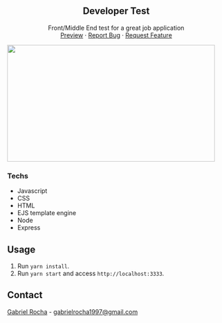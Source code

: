 <!-- PROJECT LOGO -->
<br />
<p align="center">

  <h2 align="center">Developer Test</h3>

  <p align="center">
    Front/Middle	End	test for a great job application
    <br />
    <a href="https://liveuniversity-test.herokuapp.com/">Preview</a>
    ·
    <a href="https://github.com/gab618/developer-test">Report Bug</a>
    ·
    <a href="https://github.com/gab618/developer-test">Request Feature</a>
  </p>
</p>


<!-- ABOUT THE PROJECT -->

<p align="center">
  
  <a href="https://liveuniversity-test.herokuapp.com/"> <img width="480" height="270" src="https://media.giphy.com/media/J6Jdbs4O2LrwkuxrQ2/giphy.gif"> </a>
</p>

### Techs

* Javascript
* CSS
* HTML
* EJS template engine
* Node
* Express


## Usage

1. Run `yarn install`.<br />
2. Run `yarn start` and access `http://localhost:3333`.<br />


<!-- CONTACT -->
## Contact

[Gabriel Rocha](https://www.linkedin.com/in/grocha97/) - gabrielrocha1997@gmail.com

[product-gif]: https://media.giphy.com/media/J6Jdbs4O2LrwkuxrQ2/giphy.gif
